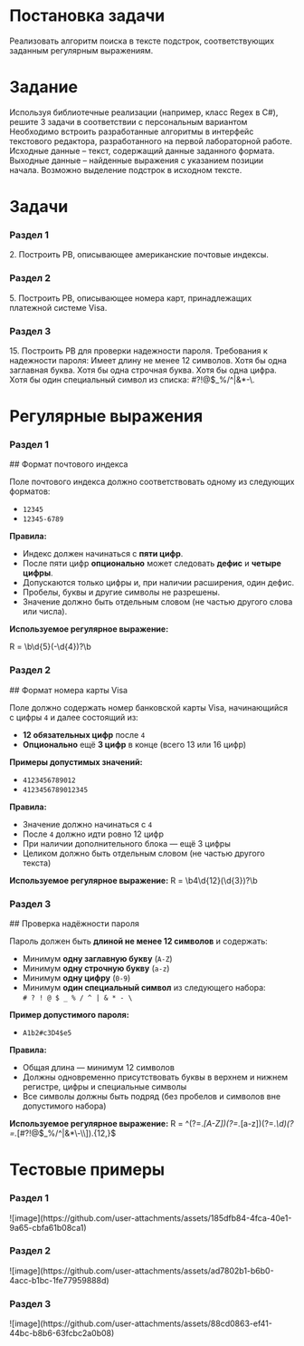 <h1>Постановка задачи</h1>
<p> Реализовать алгоритм поиска в тексте подстрок, соответствующих заданным регулярным выражениям.</p>
<h1>Задание</h1>
Используя библиотечные реализации (например, класс Regex в C#), решите 3 задачи в соответствии с персональным вариантом 
Необходимо встроить разработанные алгоритмы в интерфейс текстового редактора, разработанного на первой лабораторной работе. 
Исходные данные – текст, содержащий данные заданного формата. Выходные данные – найденные выражения с указанием позиции начала. Возможно выделение подстрок в исходном тексте.
<h1>Задачи</h1> 
<h3>Раздел 1</h3>
2. Построить РВ, описывающее американские почтовые индексы.  
<h3>Раздел 2</h3>
5. Построить РВ, описывающее номера карт, принадлежащих
платежной системе Visa. 
<h3>Раздел 3</h3>
15. Построить РВ для проверки надежности пароля. Требования к
надежности пароля: Имеет длину не менее 12 символов. Хотя бы одна
заглавная буква. Хотя бы одна строчная буква. Хотя бы одна цифра. Хотя
бы один специальный символ из списка: #?!@$_%/^|&*-\.

<h1>Регулярные выражения</h1>
<h3>Раздел 1</h3>
## Формат почтового индекса

Поле почтового индекса должно соответствовать одному из следующих форматов:

- `12345`
- `12345-6789`

**Правила:**
- Индекс должен начинаться с **пяти цифр**.
- После пяти цифр **опционально** может следовать **дефис** и **четыре цифры**.
- Допускаются только цифры и, при наличии расширения, один дефис.
- Пробелы, буквы и другие символы не разрешены.
- Значение должно быть отдельным словом (не частью другого слова или числа).

**Используемое регулярное выражение:**


R = \b\d{5}(-\d{4})?\b

<h3>Раздел 2</h3>
## Формат номера карты Visa

Поле должно содержать номер банковской карты Visa, начинающийся с цифры `4` и далее состоящий из:

- **12 обязательных цифр** после `4`
- **Опционально** ещё **3 цифр** в конце (всего 13 или 16 цифр)

**Примеры допустимых значений:**
- `4123456789012`
- `4123456789012345`

**Правила:**
- Значение должно начинаться с `4`
- После `4` должно идти ровно 12 цифр
- При наличии дополнительного блока — ещё 3 цифры
- Целиком должно быть отдельным словом (не частью другого текста)

**Используемое регулярное выражение:**
R = \b4\d{12}(\d{3})?\b

<h3>Раздел 3</h3>
## Проверка надёжности пароля

Пароль должен быть **длиной не менее 12 символов** и содержать:

- Минимум **одну заглавную букву** (`A-Z`)
- Минимум **одну строчную букву** (`a-z`)
- Минимум **одну цифру** (`0-9`)
- Минимум **один специальный символ** из следующего набора:  
  `# ? ! @ $ _ % / ^ | & * - \`

**Пример допустимого пароля:**
- `A1b2#c3D4$e5`

**Правила:**
- Общая длина — минимум 12 символов
- Должны одновременно присутствовать буквы в верхнем и нижнем регистре, цифры и специальные символы
- Все символы должны быть подряд (без пробелов и символов вне допустимого набора)

**Используемое регулярное выражение:**
R = ^(?=.*[A-Z])(?=.*[a-z])(?=.*\d)(?=.*[#?!@$_%/^|&*\-\\]).{12,}$

<h1>Тестовые примеры</h1>

<h3>Раздел 1</h3> 
![image](https://github.com/user-attachments/assets/185dfb84-4fca-40e1-9a65-cbfa61b08ca1)

<h3>Раздел 2</h3>
![image](https://github.com/user-attachments/assets/ad7802b1-b6b0-4acc-b1bc-1fe77959888d)

<h3>Раздел 3</h3>
![image](https://github.com/user-attachments/assets/88cd0863-ef41-44bc-b8b6-63fcbc2a0b08)




